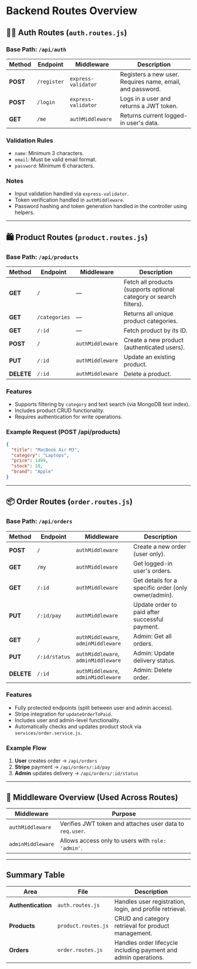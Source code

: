 # Backend Routes Overview

## 🧑‍💼 Auth Routes (`auth.routes.js`)

### Base Path: `/api/auth`

| Method | Endpoint | Middleware | Description |
|--------|-----------|-------------|--------------|
| **POST** | `/register` | `express-validator` | Registers a new user. Requires name, email, and password. |
| **POST** | `/login` | `express-validator` | Logs in a user and returns a JWT token. |
| **GET** | `/me` | `authMiddleware` | Returns current logged-in user's data. |

### Validation Rules
- `name`: Minimum 3 characters.  
- `email`: Must be valid email format.  
- `password`: Minimum 6 characters.  

### Notes
- Input validation handled via `express-validator`.
- Token verification handled in `authMiddleware`.
- Password hashing and token generation handled in the controller using helpers.

---

## 🛍️ Product Routes (`product.routes.js`)

### Base Path: `/api/products`

| Method | Endpoint | Middleware | Description |
|--------|-----------|-------------|--------------|
| **GET** | `/` | — | Fetch all products (supports optional category or search filters). |
| **GET** | `/categories` | — | Returns all unique product categories. |
| **GET** | `/:id` | — | Fetch product by its ID. |
| **POST** | `/` | `authMiddleware` | Create a new product (authenticated users). |
| **PUT** | `/:id` | `authMiddleware` | Update an existing product. |
| **DELETE** | `/:id` | `authMiddleware` | Delete a product. |

### Features
- Supports filtering by `category` and text search (via MongoDB text index).
- Includes product CRUD functionality.
- Requires authentication for write operations.

### Example Request (POST /api/products)
```json
{
  "title": "MacBook Air M3",
  "category": "Laptops",
  "price": 1499,
  "stock": 10,
  "brand": "Apple"
}
````

---

## 📦 Order Routes (`order.routes.js`)

### Base Path: `/api/orders`

| Method     | Endpoint      | Middleware                          | Description                                          |
| ---------- | ------------- | ----------------------------------- | ---------------------------------------------------- |
| **POST**   | `/`           | `authMiddleware`                    | Create a new order (user only).                      |
| **GET**    | `/my`         | `authMiddleware`                    | Get logged-in user's orders.                         |
| **GET**    | `/:id`        | `authMiddleware`                    | Get details for a specific order (only owner/admin). |
| **PUT**    | `/:id/pay`    | `authMiddleware`                    | Update order to paid after successful payment.       |
| **GET**    | `/`           | `authMiddleware`, `adminMiddleware` | Admin: Get all orders.                               |
| **PUT**    | `/:id/status` | `authMiddleware`, `adminMiddleware` | Admin: Update delivery status.                       |
| **DELETE** | `/:id`        | `authMiddleware`, `adminMiddleware` | Admin: Delete order.                                 |

### Features

* Fully protected endpoints (split between user and admin access).
* Stripe integration for `updateOrderToPaid`.
* Includes user and admin-level functionality.
* Automatically checks and updates product stock via `services/order.service.js`.

### Example Flow

1. **User** creates order → `/api/orders`
2. **Stripe** payment → `/api/orders/:id/pay`
3. **Admin** updates delivery → `/api/orders/:id/status`

---

## 🔐 Middleware Overview (Used Across Routes)

| Middleware        | Purpose                                                  |
| ----------------- | -------------------------------------------------------- |
| `authMiddleware`  | Verifies JWT token and attaches user data to `req.user`. |
| `adminMiddleware` | Allows access only to users with `role: 'admin'`.        |

---

## Summary Table

| Area               | File                | Description                                                     |
| ------------------ | ------------------- | --------------------------------------------------------------- |
| **Authentication** | `auth.routes.js`    | Handles user registration, login, and profile retrieval.        |
| **Products**       | `product.routes.js` | CRUD and category retrieval for product management.             |
| **Orders**         | `order.routes.js`   | Handles order lifecycle including payment and admin operations. |

